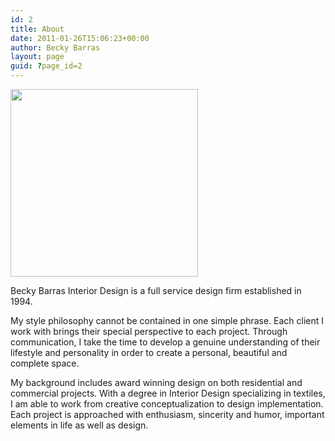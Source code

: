 ```yaml
---
id: 2
title: About
date: 2011-01-26T15:06:23+00:00
author: Becky Barras
layout: page
guid: ?page_id=2
---
```

<img class="alignleft size-full wp-image-338" title="director" src="{{ site.github.url }}/wp-content/uploads/2015/05/becky-pic.jpg" alt="" width="300" />

Becky Barras Interior Design is a full service design firm established in 1994.

My style philosophy cannot be contained in one simple phrase. Each client I work with brings their special perspective to each project. Through communication, I take the time to develop a genuine understanding of their lifestyle and personality in order to create a personal, beautiful and complete space.

My background includes award winning design on both residential and commercial projects. With a degree in Interior Design specializing in textiles, I am able to work from creative conceptualization to design implementation. Each project is approached with enthusiasm, sincerity and humor, important elements in life as well as design.
